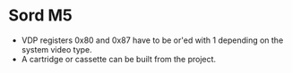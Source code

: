 # Sord M5
* VDP registers 0x80 and 0x87 have to be or'ed with 1 depending on the system video type.
* A cartridge or cassette can be built from the project.
